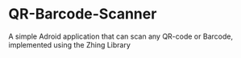 # QR-Barcode-Scanner
A simple Adroid application that can scan any QR-code or Barcode, implemented using the Zhing Library
